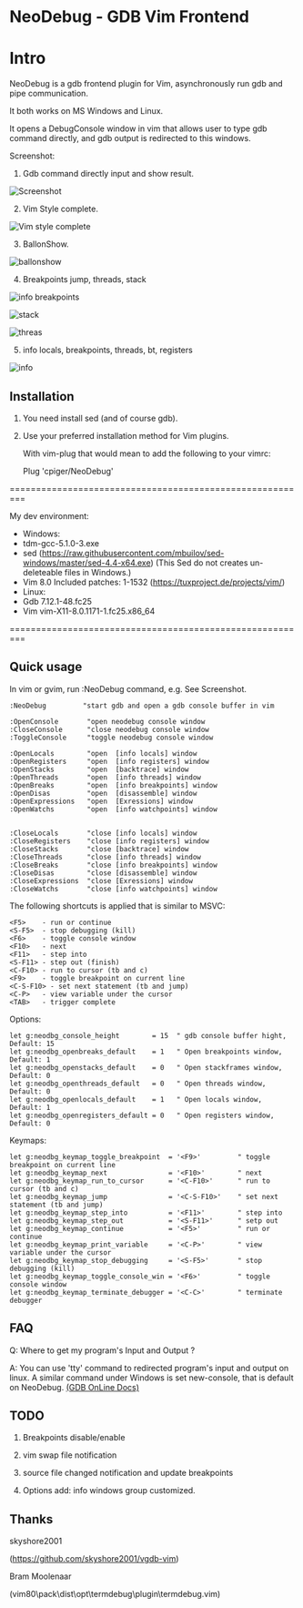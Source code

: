 NeoDebug - GDB Vim Frontend
===========================
# Intro

NeoDebug is a gdb frontend plugin for Vim, asynchronously run gdb and pipe communication.

It both works on MS Windows and Linux. 

It opens a DebugConsole window in vim that allows user to type gdb command directly, 
and gdb output is redirected to this windows.

Screenshot:
1. Gdb command directly input and show result.

![Screenshot](https://github.com/cpiger/NeoDebug/blob/master/doc/NeoDebug1.png)


2. Vim Style complete.

![Vim style complete](https://github.com/cpiger/NeoDebug/blob/master/doc/NeoDebugComplete.png)


3. BallonShow.

![ballonshow](https://github.com/cpiger/NeoDebug/blob/master/doc/NeoDebugBallonShow.png)


4. Breakpoints jump, threads, stack

![info breakpoints](https://github.com/cpiger/NeoDebug/blob/master/doc/NeoDebugInfoBreakpointsJump.png)


![stack](https://github.com/cpiger/NeoDebug/blob/master/doc/NeoDebugFrameEnter.png)


![threas](https://github.com/cpiger/NeoDebug/blob/master/doc/NeoDebugInfoThreadsHit.png)


5. info locals, breakpoints, threads, bt, registers

![info](https://github.com/cpiger/NeoDebug/blob/master/doc/NeoDebugInfoSwitch.png)


## Installation

1. You need install sed (and of course gdb).

2. Use your preferred installation method for Vim plugins.

   With vim-plug that would mean to add the following to your vimrc:

   Plug 'cpiger/NeoDebug'

=========================================================

My dev environment:
- Windows: 
 - tdm-gcc-5.1.0-3.exe
 - sed (https://raw.githubusercontent.com/mbuilov/sed-windows/master/sed-4.4-x64.exe)  (This Sed do not creates un-deleteable files in Windows.)
 - Vim 8.0 Included patches: 1-1532 (https://tuxproject.de/projects/vim/)
- Linux:
 - Gdb 7.12.1-48.fc25
 - Vim vim-X11-8.0.1171-1.fc25.x86_64

=========================================================

## Quick usage

In vim or gvim, run :NeoDebug command, e.g. 
See Screenshot.

	:NeoDebug         "start gdb and open a gdb console buffer in vim

    :OpenConsole       "open neodebug console window
    :CloseConsole      "close neodebug console window
    :ToggleConsole     "toggle neodebug console window

    :OpenLocals        "open  [info locals] window
    :OpenRegisters     "open  [info registers] window
    :OpenStacks        "open  [backtrace] window
    :OpenThreads       "open  [info threads] window
    :OpenBreaks        "open  [info breakpoints] window
    :OpenDisas         "open  [disassemble] window
    :OpenExpressions   "open  [Exressions] window
    :OpenWatchs        "open  [info watchpoints] window


    :CloseLocals       "close [info locals] window
    :CloseRegisters    "close [info registers] window
    :CloseStacks       "close [backtrace] window
    :CloseThreads      "close [info threads] window
    :CloseBreaks       "close [info breakpoints] window
    :CloseDisas        "close [disassemble] window
    :CloseExpressions  "close [Exressions] window       
    :CloseWatchs       "close [info watchpoints] window 


The following shortcuts is applied that is similar to MSVC: 

	<F5> 	- run or continue
	<S-F5> 	- stop debugging (kill)
    <F6> 	- toggle console window
	<F10> 	- next
	<F11> 	- step into
	<S-F11> - step out (finish)
	<C-F10>	- run to cursor (tb and c)
	<F9> 	- toggle breakpoint on current line
	<C-S-F10> - set next statement (tb and jump)
	<C-P> 	- view variable under the cursor
    <TAB>   - trigger complete 


Options:

    let g:neodbg_console_height        = 15  " gdb console buffer hight, Default: 15
    let g:neodbg_openbreaks_default    = 1   " Open breakpoints window, Default: 1
    let g:neodbg_openstacks_default    = 0   " Open stackframes window, Default: 0
    let g:neodbg_openthreads_default   = 0   " Open threads window, Default: 0
    let g:neodbg_openlocals_default    = 1   " Open locals window, Default: 1
    let g:neodbg_openregisters_default = 0   " Open registers window, Default: 0

Keymaps:

    let g:neodbg_keymap_toggle_breakpoint  = '<F9>'         " toggle breakpoint on current line
    let g:neodbg_keymap_next               = '<F10>'        " next
    let g:neodbg_keymap_run_to_cursor      = '<C-F10>'      " run to cursor (tb and c)
    let g:neodbg_keymap_jump               = '<C-S-F10>'    " set next statement (tb and jump)
    let g:neodbg_keymap_step_into          = '<F11>'        " step into
    let g:neodbg_keymap_step_out           = '<S-F11>'      " setp out
    let g:neodbg_keymap_continue           = '<F5>'         " run or continue
    let g:neodbg_keymap_print_variable     = '<C-P>'        " view variable under the cursor
    let g:neodbg_keymap_stop_debugging     = '<S-F5>'       " stop debugging (kill)
    let g:neodbg_keymap_toggle_console_win = '<F6>'         " toggle console window
    let g:neodbg_keymap_terminate_debugger = '<C-C>'        " terminate debugger


## FAQ

Q: Where to get my program's Input and Output ?

A: You can use 'tty' command to redirected program's input and output on linux.
   A similar command under Windows is set new-console, that is default on NeoDebug.
   [(GDB OnLine Docs)](https://sourceware.org/gdb/onlinedocs/gdb/Input_002fOutput.html)

## TODO

1. Breakpoints disable/enable

2. vim swap file notification

3. source file changed notification and update breakpoints

4. Options add:
   info windows group customized.


## Thanks
skyshore2001

(https://github.com/skyshore2001/vgdb-vim)


Bram Moolenaar 

(vim80\pack\dist\opt\termdebug\plugin\termdebug.vim)
